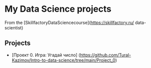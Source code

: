 # My Data Science projects
From the [SkillfactoryDataSciencecourse](https://skillfactory.ru/
data-scientist)


## Projects
* [Проект 0. Игра: Угадай число] (https://github.com/Tural-Kazimov/Intro-to-data-science/tree/main/Project_0)
